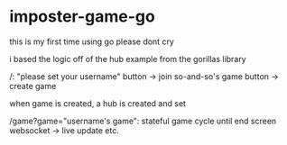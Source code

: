 # imposter-game-go


this is my first time using go
please dont cry

i based the logic off of the hub example from the gorillas library

/:
"please set your username"
button -> join so-and-so's game
button -> create game

when game is created, a hub is created and set

/game?game="username's game":
stateful game cycle until end screen
websocket -> live update etc.

